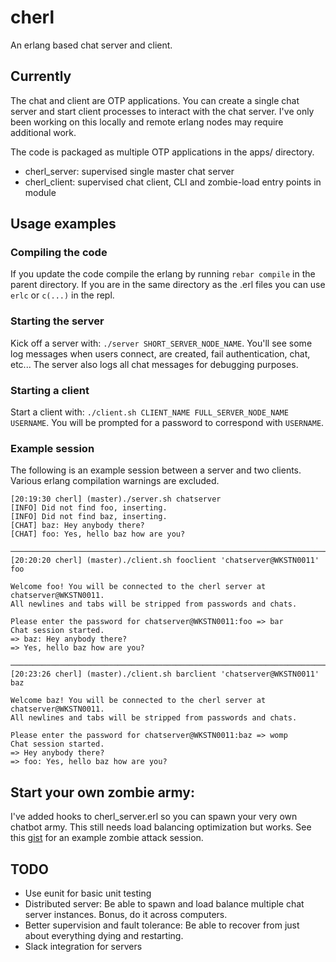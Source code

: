 # cherl
An erlang based chat server and client. 

## Currently
The chat and client are OTP applications. You can create a single chat server
and start client processes to interact with the chat server. I've only been
working on this locally and remote erlang nodes may require additional work.

The code is packaged as multiple OTP applications in the apps/ directory.
  - cherl_server: supervised single master chat server
  - cherl_client: supervised chat client, CLI and zombie-load entry points in module

## Usage examples

### Compiling the code

If you update the code compile the erlang by running `rebar compile` in the parent directory. If you are in the same directory as the .erl files you can use `erlc` or `c(...)` in the repl.

### Starting the server

Kick off a server with: `./server SHORT_SERVER_NODE_NAME`. You'll see some log
messages when users connect, are created, fail authentication, chat, etc... The
server also logs all chat messages for debugging purposes.

### Starting a client

Start a client with: `./client.sh CLIENT_NAME FULL_SERVER_NODE_NAME USERNAME`.
You will be prompted for a password to correspond with `USERNAME`.

### Example session

The following is an example session between a server and two clients. Various
erlang compilation warnings are excluded.

```
[20:19:30 cherl] (master)./server.sh chatserver
[INFO] Did not find foo, inserting.
[INFO] Did not find baz, inserting.
[CHAT] baz: Hey anybody there?
[CHAT] foo: Yes, hello baz how are you?

───────────────────────────────────────────────────────────────────────────────
[20:20:20 cherl] (master)./client.sh fooclient 'chatserver@WKSTN0011' foo

Welcome foo! You will be connected to the cherl server at chatserver@WKSTN0011.
All newlines and tabs will be stripped from passwords and chats.

Please enter the password for chatserver@WKSTN0011:foo => bar
Chat session started.
=> baz: Hey anybody there?
=> Yes, hello baz how are you?

───────────────────────────────────────────────────────────────────────────────
[20:23:26 cherl] (master)./client.sh barclient 'chatserver@WKSTN0011' baz

Welcome baz! You will be connected to the cherl server at chatserver@WKSTN0011.
All newlines and tabs will be stripped from passwords and chats.

Please enter the password for chatserver@WKSTN0011:baz => womp
Chat session started.
=> Hey anybody there?
=> foo: Yes, hello baz how are you?
```

## Start your own zombie army:
I've added hooks to cherl_server.erl so you can spawn your very own chatbot
army. This still needs load balancing optimization but works. See this
[gist](https://gist.github.com/ksnavely/cf0c77395b4d4b6da819) for an example
zombie attack session.

## TODO
  - Use eunit for basic unit testing
  - Distributed server: Be able to spawn and load balance multiple chat server
    instances. Bonus, do it across computers.
  - Better supervision and fault tolerance: Be able to recover from just about
    everything dying and restarting.
  - Slack integration for servers

